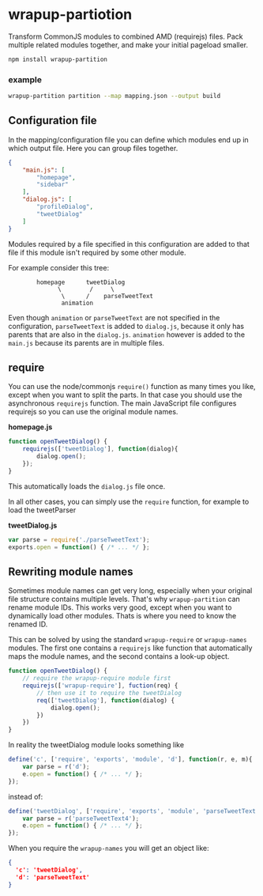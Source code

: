 wrapup-partiotion
=================

Transform CommonJS modules to combined AMD (requirejs) files. Pack multiple
related modules together, and make your initial pageload smaller.

```bash
npm install wrapup-partition
```

### example

```bash
wrapup-partition partition --map mapping.json --output build
```

Configuration file
------------------

In the mapping/configuration file you can define which modules end up in which
output file. Here you can group files together.

```json
{
    "main.js": [
        "homepage",
        "sidebar"
    ],
    "dialog.js": [
        "profileDialog",
		"tweetDialog"
    ]
}
```

Modules required by a file specified in this configuration are added to that
file if this module isn't required by some other module.

For example consider this tree:

```
        homepage      tweetDialog
		      \        /     \
		       \      /    parseTweetText
               animation
```

Even though `animation` or `parseTweetText` are not specified in the
configuration, `parseTweetText` is added to `dialog.js`, because it only has
parents that are also in the `dialog.js`. `animation` however is added to the
`main.js` because its parents are in multiple files.

require
-------

You can use the node/commonjs `require()` function as many times you like,
except when you want to split the parts. In that case you should use the
asynchronous `requirejs` function. The main JavaScript file configures
requirejs so you can use the original module names.

**homepage.js**
```js
function openTweetDialog() {
	requirejs(['tweetDialog'], function(dialog){
		dialog.open();
	});
}
```

This automatically loads the `dialog.js` file once.

In all other cases, you can simply use the `require` function, for example to
load the tweetParser

**tweetDialog.js**
```js
var parse = require('./parseTweetText');
exports.open = function() { /* ... */ };
```

Rewriting module names
----------------------

Sometimes module names can get very long, especially when your original file
structure contains multiple levels. That's why `wrapup-partition` can rename
module IDs. This works very good, except when you want to dynamically load
other modules. Thats is where you need to know the renamed ID.

This can be solved by using the standard `wrapup-require` or `wrapup-names`
modules. The first one contains a `requirejs` like function that automatically
maps the module names, and the second contains a look-up object.

```js
function openTweetDialog() {
	// require the wrapup-require module first
	requirejs(['wrapup-require'], fuction(req) {
		// then use it to require the tweetDialog
		req(['tweetDialog'], function(dialog) {
			dialog.open();
		})
	})
}
```

In reality the tweetDialog module looks something like

```js
define('c', ['require', 'exports', 'module', 'd'], function(r, e, m){
	var parse = r('d');
	e.open = function() { /* ... */ };
});
```

instead of:

```js
define('tweetDialog', ['require', 'exports', 'module', 'parseTweetText'], function(r, e, m){
	var parse = r('parseTweetText4');
	e.open = function() { /* ... */ };
});
```

When you require the `wrapup-names` you will get an object like:

```json
{
  'c': 'tweetDialog',
  'd': 'parseTweetText'
}
```
